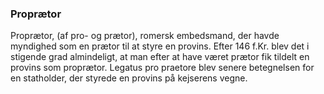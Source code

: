 ### Proprætor


Proprætor, (af pro- og prætor), romersk embedsmand, der havde myndighed som en prætor til at styre en provins. Efter 146 f.Kr. blev det i stigende grad almindeligt, at man efter at have været prætor fik tildelt en provins som proprætor. Legatus pro praetore blev senere betegnelsen for en statholder, der styrede en provins på kejserens vegne.